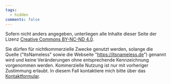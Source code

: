 ```yaml
---
tags:
  - hidden
comments: false
---
```


Sofern nicht anders angegeben, unterliegen alle Inhalte dieser Seite der Lizenz 
[Creative Commons BY-NC-ND 4.0](https://creativecommons.org/licenses/by-nc-nd/4.0/).

Sie dürfen für nichtkommerzielle Zwecke genutzt werden, solange die Quelle ("ItsNameless" sowie die Webseite "https://itsnameless.de") genannt wird und keine Veränderungen ohne entsprechende Kennzeichnung vorgenommen werden. Kommerzielle Nutzung ist nur mit vorheriger Zustimmung erlaubt. In diesem Fall kontaktiere mich bitte über das [Kontaktformular](/Kontakt).
